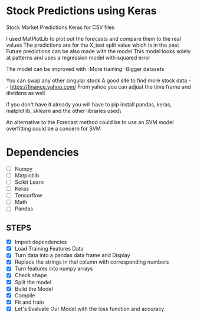 # Stock Predictions using Keras
Stock Market Predictions Keras for CSV files 

I used MatPlotLib to plot out the forecasts and compare them to the real values
The predictions are for the X_test split value which is in the past
Future predictions can be also made with the model
This model looks solely at patterns and uses a regression model with squared error

The model can be improved with 
-More training 
-Bigger datasets

You can swap any other singular stock
A good site to find more stock data -- https://finance.yahoo.com/
From yahoo you can adjust the time frame and dividens as well

if you don't have it already you will have to pip install pandas, keras, matplotlib, sklearn and the other libraries used\

An alternative to the Forecast method could be to use an SVM model overfitting could be a concern for SVM

# Dependencies

- [ ] Numpy
- [ ] Matplotlib
- [ ] Scikit Learn
- [ ] Keras
- [ ] Tensorflow
- [ ] Math
- [ ] Pandas

## STEPS
- [x] Import dependencies
- [x] Load Training Features Data
- [x] Turn data into a pandas data frame and Display
- [x] Replace the strings in thal column with corresponding numbers
- [x] Turn features into numpy arrays  
- [x] Check shape
- [x] Split the model 
- [x] Build the Model
- [x] Compile
- [x] Fit and train
- [x] Let's Evaluate Our Model with the loss function and accuracy
